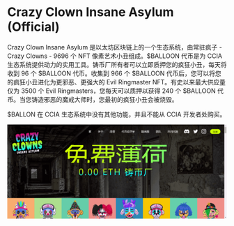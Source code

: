 # Crazy Clown Insane Asylum (Official)

Crazy Clown Insane Asylum 是以太坊区块链上的一个生态系统，由常驻疯子 - Crazy Clowns - 9696 个 NFT 像素艺术小丑组成。$BALLOON 代币是为 CCIA 生态系统提供动力的实用工具。铸币厂所有者可以立即质押您的疯狂小丑，每天将收到 96 个 $BALLOON 代币。收集到 966 个 $BALLOON 代币后，您可以将您的疯狂小丑进化为更邪恶、更强大的 Evil Ringmaster NFT。有史以来最大供应量仅为 3500 个 Evil Ringmasters，您每天可以质押以获得 240 个 $BALLOON 代币。当您铸造邪恶的魔戒大师时，您最初的疯狂小丑会被烧毁。

$BALLON 在 CCIA 生态系统中没有其他功能，并且不能从 CCIA 开发者处购买。

![nft](41234213_new.png)
